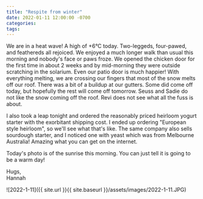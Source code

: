 ```yaml
---
title: "Respite from winter"
date: 2022-01-11 12:00:00 -0700
categories:
tags:
---
```


We are in a heat wave! A high of +6°C today. Two-leggeds, four-pawed, and feathereds all rejoiced. We enjoyed a much longer walk than usual this morning and nobody's face or paws froze. We opened the chicken door for the first time in about 2 weeks and by mid-morning they were outside scratching in the solarium. Even our patio door is much happier! With everything melting, we are crossing our fingers that most of the snow melts off our roof. There was a bit of a buildup at our gutters. Some did come off today, but hopefully the rest will come off tomorrow. Seuss and Sadie do not like the snow coming off the roof. Revi does not see what all the fuss is about. 

I also took a leap tonight and ordered the reasonably priced heirloom yogurt starter with the exorbitant shipping cost. I ended up ordering "European style heirloom", so we'll see what that's like. The same company also sells sourdough starter, and I noticed one with yeast which was from Melbourne Australia! Amazing what you can get on the internet.

Today's photo is of the sunrise this morning. You can just tell it is going to be a warm day!

Hugs,<br />
Hannah

![2022-1-11]({{ site.url }}{{ site.baseurl }}/assets/images/2022-1-11.JPG)